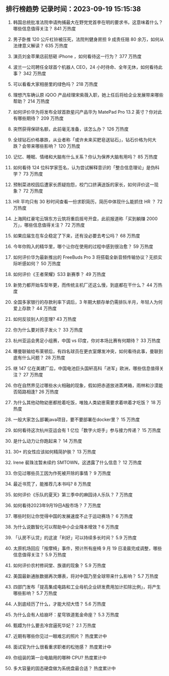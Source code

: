 
## 排行榜趋势 记录时间：2023-09-19 15:15:38
  
  1. 韩国总统批准法院申请拘捕最大在野党党首李在明的要求书，这意味着什么？哪些信息值得关注？ 841 万热度
    
  2. 男子卧推 120 公斤杠铃被压死，法院判健身房担 9 成责任赔 80 余万，如何从法律意义解读？ 635 万热度
    
  3. 演员刘金苹果店前怒砸 iPhone ，如何看待这一行为？ 377 万热度
    
  4. 波兰一公司聘任全球首个机器人 CEO，24 小时待命、全年无休，如何看待此事？ 342 万热度
    
  5. 可以看看大家相册里的绿色吗？ 218 万热度
    
  6. 理想汽车确认原 iQOO 产品经理宋紫薇入职，她上任后将给企业发展带来哪些帮助？ 214 万热度
    
  7. 如何评价华为将发布全球首款星闪产品华为 MatePad Pro 13.2 英寸？你对此有哪些期待？ 209 万热度
    
  8. 突然获得保研名额，此前毫无准备，该怎么办？ 126 万热度
    
  9. 全球钻石价格暴跌，从业者称「或许未来买肥皂送钻石」，钻石价格为何大跌？会带来哪些影响？ 120 万热度
    
  10. 记忆、睡眠、情绪和大脑有什么关系？你认为保养大脑有用吗？ 85 万热度
    
  11. 如何看待 124 位科学家签名，认为尝试解释意识的「整合信息理论」是伪科学？ 73 万热度
    
  12. 预制菜进校园后遭家长质疑抱怨，校门口挤满送饭的家长，如何评价这一现象？ 72 万热度
    
  13. HR 平均只有 30 秒时间查看一份求职简历，简历中体现什么能抓住 HR ？ 72 万热度
    
  14. 上海网红豪宅云锦东方云筑将重启摇号开盘，此前报道称「买到躺赚 2000 万」，哪些信息值得关注？ 72 万热度
    
  15. 如果应届生在车企稳定了下来，还有没必要去考公吗？ 68 万热度
    
  16. 今年你购入的精华里，哪个让你在使用的过程中感到很治愈？ 59 万热度
    
  17. 如何评价华为最新推出的 FreeBuds Pro 3 将搭载全新音频传输协议？无损实际听感如何？ 50 万热度
    
  18. 如何评价《王者荣耀》S33 新赛季？ 49 万热度
    
  19. 新势力都开始车型年更，而传统主机厂还这么慢，到底都在干什么？ 44 万热度
    
  20. 全国多家银行的存款利率下调后，3 年期大额存单仍需排队半月，年轻人为何爱上存款？ 44 万热度
    
  21. 如何反驳别人的歪理? 43 万热度
    
  22. 你为什么要对孩子发火？ 33 万热度
    
  23. 杭州亚运会男足小组赛，中国 vs 印度，你对本场比赛有何期待？ 33 万热度
    
  24. 曝曼联输给布莱顿后，有四名球员在更衣室爆发冲突，如何看待此事，曼联到底有什么问题？ 28 万热度
    
  25. 继 147 亿在美建厂后，中国电池巨头国轩高科「进军」欧洲，哪些信息值得关注？ 27 万热度
    
  26. 你在自然界见过哪些水火相融的现象，假如把赤道放进蒸烤箱，雨林和沙漠能否陌路相逢? 26 万热度
    
  27. 为什么其他动物幼崽都抢着吃饭，唯独人类幼崽需要求着哄着才吃饭？ 18 万热度
    
  28. 一般大家怎么部署java项目，要不要部署在docker里？ 15 万热度
    
  29. 如何看待这次杭州亚运会有 1 亿位「数字火炬手」参与接力传递？ 15 万热度
    
  30. 是什么动力让你跑起来？ 14 万热度
    
  31. 30+ 的女性应该如何精简护肤？ 13 万热度
    
  32. Irene 裴珠泫暂未续约 SMTOWN，这透露了什么信息？ 12 万热度
    
  33. 你见过哪些员工因为作死被开除的事情？ 9 万热度
    
  34. 最近书荒了，能推荐几本书吗? 8 万热度
    
  35. 如何评价《乐队的夏天》第三季中的麻园诗人乐队？ 7 万热度
    
  36. 如何看待2023年9月19日A股市场？ 7 万热度
    
  37. 哪些时刻让你觉得中国的发展速度不止于运动赛场？ 6 万热度
    
  38. 为什么说数智化可以帮助中小企业降本增效 ? 6 万热度
    
  39. 「认房不认贷」的这波「利好」可以持续多长时间？ 5.9 万热度
    
  40. 太原机场回应「按摩椅」事件，预计所有座椅 9 月 19 日凌晨完成调整，哪些信息值得关注？ 5.9 万热度
    
  41. 如何评价农村修祠堂、族谱的现象？ 5.9 万热度
    
  42. 美国最新通胀数据再次爆表，将对中国乃至全球带来什么影响？ 5.7 万热度
    
  43. 四部门发布「提高集成电路和工业母机企业研发费用加计扣除比例」，将产生哪些影响？ 5.7 万热度
    
  44. 人到底经历了什么，才能大彻大悟？ 5.6 万热度
    
  45. 为什么会有人给崩坏：星穹铁道氪金命座？ 5.3 万热度
    
  46. 甄嬛为什么要去冷宫逼死华妃？ 2.1 万热度
    
  47. 近期有哪些你见过一眼难忘的照片？ 热度累计中
    
  48. 面试官为什么很看重求职者的松弛感？ 热度累计中
    
  49. 你组装的第一台电脑用的哪种 CPU? 热度累计中
    
  50. 多大容量的固态硬盘做为系统盘最合适？ 热度累计中
    